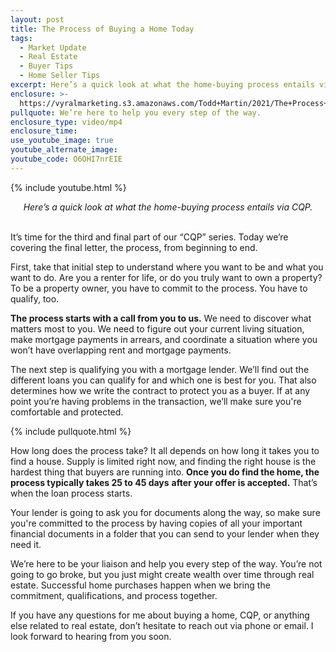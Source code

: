 ```yaml
---
layout: post
title: The Process of Buying a Home Today
tags:
  - Market Update
  - Real Estate
  - Buyer Tips
  - Home Seller Tips
excerpt: Here’s a quick look at what the home-buying process entails via CQP.
enclosure: >-
  https://vyralmarketing.s3.amazonaws.com/Todd+Martin/2021/The+Process+of+Buying+a+Home+Today.mp4
pullquote: We’re here to help you every step of the way.
enclosure_type: video/mp4
enclosure_time:
use_youtube_image: true
youtube_alternate_image:
youtube_code: O6OHI7nrEIE
---
```

{% include youtube.html %}

<center><em>Here&rsquo;s a quick look at what the home-buying process entails via CQP.</em></center>

<center>&nbsp;</center>

It’s time for the third and final part of our “CQP” series. Today we’re covering the final letter, the process, from beginning to end.&nbsp;

First, take that initial step to understand where you want to be and what you want to do. Are you a renter for life, or do you truly want to own a property? To be a property owner, you have to commit to the process. You have to qualify, too.&nbsp;

**The process starts with a call from you to us.** We need to discover what matters most to you. We need to figure out your current living situation, make mortgage payments in arrears, and coordinate a situation where you won’t have overlapping rent and mortgage payments.

The next step is qualifying you with a mortgage lender. We’ll find out the different loans you can qualify for and which one is best for you. That also determines how we write the contract to protect you as a buyer. If at any point you’re having problems in the transaction, we’ll make sure you're comfortable and protected.

{% include pullquote.html %}

How long does the process take? It all depends on how long it takes you to find a house. Supply is limited right now, and finding the right house is the hardest thing that buyers are running into. **Once you do find the home, the process typically takes 25 to 45 days** **after your offer is accepted.** That’s when the loan process starts.

Your lender is going to ask you for documents along the way, so make sure you're committed to the process by having copies of all your important financial documents in a folder that you can send to your lender when they need it.

We’re here to be your liaison and help you every step of the way. You’re not going to go broke, but you just might create wealth over time through real estate. Successful home purchases happen when we bring the commitment, qualifications, and process together.

If you have any questions for me about buying a home, CQP, or anything else related to real estate, don’t hesitate to reach out via phone or email. I look forward to hearing from you soon.

&nbsp;
